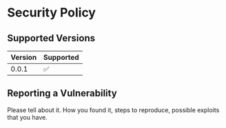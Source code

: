 # Security Policy

## Supported Versions


| Version | Supported          |
| ------- | ------------------ |
| 0.0.1   | :white_check_mark: |

## Reporting a Vulnerability

Please tell about it. How you found it, steps to reproduce, possible exploits that you have.
